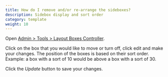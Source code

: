 ```yaml
---
title: How do I remove and/or re-arrange the sideboxes?
description: Sidebox display and sort order 
category: template
weight: 10
---
```


Open [Admin > Tools > Layout Boxes Controller](/user/admin_pages/tools/layout_boxes_controller/). 

Click on the box that you would like to move or turn off, click edit and make your changes. The position of the boxes is based on their sort order. Example: a box with a sort of 10 would be above a box with a sort of 30.

Click the *Update* button to save your changes.

